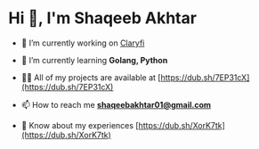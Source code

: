 <h1>Hi 👋, I'm Shaqeeb Akhtar</h1>

- 🔭 I’m currently working on [Claryfi](https://github.com/shaqeebakhtar/claryfi)

- 🌱 I’m currently learning **Golang, Python**

- 👨‍💻 All of my projects are available at [https://dub.sh/7EP31cX](https://dub.sh/7EP31cX)

- 📫 How to reach me **shaqeebakhtar01@gmail.com**

- 📄 Know about my experiences [https://dub.sh/XorK7tk](https://dub.sh/XorK7tk)
